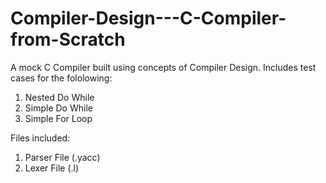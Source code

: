 # Compiler-Design---C-Compiler-from-Scratch
A mock C Compiler built using concepts of Compiler Design.
Includes test cases for the fololowing:
1) Nested Do While
2) Simple Do While
3) Simple For Loop

Files included:
1) Parser File (.yacc)
2) Lexer File (.l)
